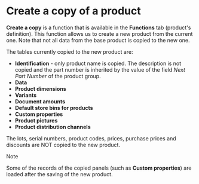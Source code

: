 # Create a copy of a product


**Create a copy** is a function that is available in the **Functions** tab (product's definition). This function allows us to create a new product from the current one. Note that not all data from the base product is copied to the new one. 

The tables currently copied to the new product are: 

- **Identification** - only product name is copied. The description is not copied and the part number is inherited by the value of the field _Next Part Number_ of the product group.
- **Data**
- **Product dimensions**
- **Variants**
- **Document amounts**
- **Default store bins for products**
- **Custom properties**
- **Product pictures**
- **Product distribution channels**

The lots, serial numbers, product codes, prices, purchase prices and discounts are NOT copied to the new product.

> [!NOTE]
> 
> Some of the records of the copied panels (such as **Custom properties**) are loaded after the saving of the new product.

